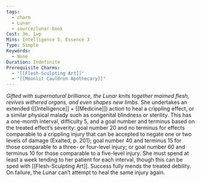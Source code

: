 ```yaml
---
tags:
  - charm
  - Lunar
  - source/lunar-book
Cost: 3m, 1wp
Mins: Intelligence 5, Essence 3
Type: Simple
Keywords:
  - None
Duration: Indefinite
Prerequisite Charms:
  - "[[Flesh-Sculpting Art]]"
  - "[[Moonlit Cauldron Apothecary]]"
---
```

*Gifted with supernatural brilliance, the Lunar knits together maimed flesh, revives withered organs, and even shapes new limbs.*
She undertakes an extended ([[Intelligence]] + [[Medicine]]) action to heal a crippling effect, or a similar physical malady such as congenital blindness or sterility. This has a one-month interval, difficulty 5, and a goal number and terminus based on the treated effect’s severity: goal number 20 and no terminus for effects comparable to a crippling injury that can be accepted to negate one or two levels of damage (Exalted, p. 201); goal number 40 and terminus 15 for those comparable to a three- or four-level injury; or goal number 60 and terminus 10 for those comparable to a five-level injury. She must spend at least a week tending to her patient for each interval, though this can be sped with [[Flesh-Sculpting Art]]. Success fully mends the treated debility. On failure, the Lunar can’t attempt to heal the same injury again.